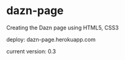 # dazn-page
Creating the Dazn page using HTML5, CSS3

deploy: dazn-page.herokuapp.com

current version: 0.3

